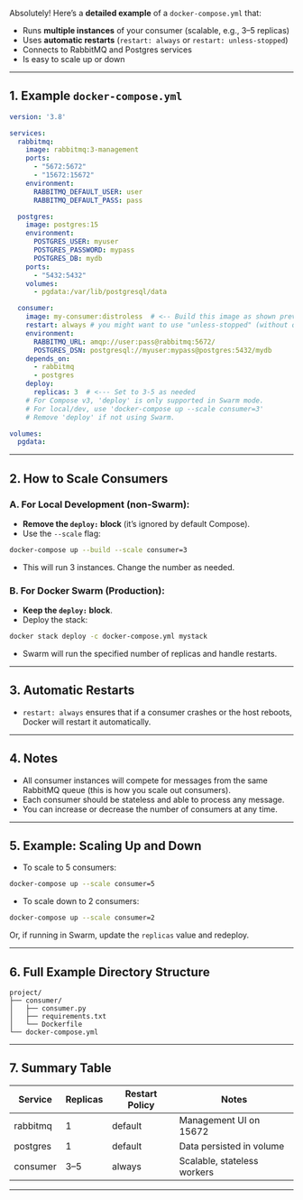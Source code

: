 Absolutely! Here’s a **detailed example** of a `docker-compose.yml` that:

- Runs **multiple instances** of your consumer (scalable, e.g., 3–5 replicas)
- Uses **automatic restarts** (`restart: always` or `restart: unless-stopped`)
- Connects to RabbitMQ and Postgres services
- Is easy to scale up or down

---

## **1. Example `docker-compose.yml`**

```yaml
version: '3.8'

services:
  rabbitmq:
    image: rabbitmq:3-management
    ports:
      - "5672:5672"
      - "15672:15672"
    environment:
      RABBITMQ_DEFAULT_USER: user
      RABBITMQ_DEFAULT_PASS: pass

  postgres:
    image: postgres:15
    environment:
      POSTGRES_USER: myuser
      POSTGRES_PASSWORD: mypass
      POSTGRES_DB: mydb
    ports:
      - "5432:5432"
    volumes:
      - pgdata:/var/lib/postgresql/data

  consumer:
    image: my-consumer:distroless  # <-- Build this image as shown previously
    restart: always # you might want to use "unless-stopped" (without quotes) instead
    environment:
      RABBITMQ_URL: amqp://user:pass@rabbitmq:5672/
      POSTGRES_DSN: postgresql://myuser:mypass@postgres:5432/mydb
    depends_on:
      - rabbitmq
      - postgres
    deploy:
      replicas: 3  # <--- Set to 3-5 as needed
    # For Compose v3, 'deploy' is only supported in Swarm mode.
    # For local/dev, use 'docker-compose up --scale consumer=3'
    # Remove 'deploy' if not using Swarm.

volumes:
  pgdata:
```

---

## **2. How to Scale Consumers**

### **A. For Local Development (non-Swarm):**

- **Remove the `deploy:` block** (it’s ignored by default Compose).
- Use the `--scale` flag:

```bash
docker-compose up --build --scale consumer=3
```
- This will run 3 instances. Change the number as needed.

### **B. For Docker Swarm (Production):**

- **Keep the `deploy:` block**.
- Deploy the stack:

```bash
docker stack deploy -c docker-compose.yml mystack
```
- Swarm will run the specified number of replicas and handle restarts.

---

## **3. Automatic Restarts**

- `restart: always` ensures that if a consumer crashes or the host reboots, Docker will restart it automatically.

---

## **4. Notes**

- All consumer instances will compete for messages from the same RabbitMQ queue (this is how you scale out consumers).
- Each consumer should be stateless and able to process any message.
- You can increase or decrease the number of consumers at any time.

---

## **5. Example: Scaling Up and Down**

- To scale to 5 consumers:

```bash
docker-compose up --scale consumer=5
```

- To scale down to 2 consumers:

```bash
docker-compose up --scale consumer=2
```

Or, if running in Swarm, update the `replicas` value and redeploy.

---

## **6. Full Example Directory Structure**

```
project/
├── consumer/
│   ├── consumer.py
│   ├── requirements.txt
│   └── Dockerfile
└── docker-compose.yml
```

---

## **7. Summary Table**

| Service   | Replicas | Restart Policy | Notes                        |
|-----------|----------|---------------|------------------------------|
| rabbitmq  | 1        | default       | Management UI on 15672       |
| postgres  | 1        | default       | Data persisted in volume     |
| consumer  | 3–5      | always        | Scalable, stateless workers  |

---